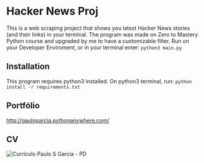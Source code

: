 # Hacker News Proj
This is a web scraping project that shows you latest Hacker News stories (and their links) in your terminal. The program was made on Zero to Mastery Python course and upgraded by me to have a customizable filter. Run on your Developer Enviroment, or in your terminal enter: `python3 main.py`

## Installation
This program requires python3 installed. On python3 terminal, run: `python install -r requirements.txt`

## Portfólio
http://gauloparcia.pythonanywhere.com/

## CV

![Currículo Paulo S  Garcia - PD](https://user-images.githubusercontent.com/98903106/157282028-01627cda-4ee5-401f-a062-eb3f864d2707.jpg)
